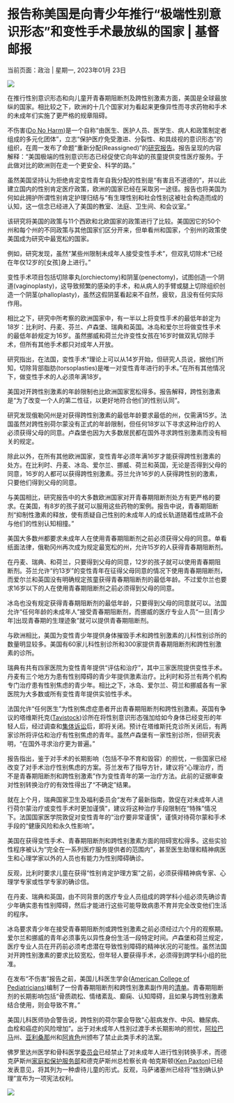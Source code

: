 # 报告称美国是向青少年推行“极端性别意识形态”和变性手术最放纵的国家 | 基督邮报

当前页面：政治 | 星期一, 2023年01月 23日

![](https://cdn-chinese.christianpost.com/files/cache/image/1/57/15713_w_935_622.jpg)

在推行性别意识形态和向儿童开青春期阻断剂及跨性别激素方面，美国是全球最放纵的国家。相比较之下，欧洲的十几个国家对为看起来更像异性而寻求药物和手术的未成年们实施了更严格的规章阻碍。

不伤害([Do No Harm](https://donoharmmedicine.org/about/))是一个自称“由医生、医护人员、医学生、病人和政策制定者组成的多元化团体”，立志“保护医疗免受激进、分裂性、和具歧视的意识形态”的组织，在周一发布了命题“重新分配(Reassigned)”的[研究报告](https://donoharmmedicine.org/research/2023/reassigned/)。报告呈现的内容解释：“美国极端的性别意识形态已经促使它向年幼的孩童提供变性医疗服务。于此做对比的欧洲则在走一个更安全、科学的路。”

虽然美国坚持认为拒绝肯定变性青年自我分配的性别是“有害且不道德的”，并以此建立国内的性别肯定医疗政策，欧洲的国家已经在采取另一途径。报告也将美国为何如此拥护所谓性别肯定护理归结与“有生理性别和社会性别这被社会构造而成的认知，这一信念已经进入了美国的教室、法庭、卫生间、和会议室。”

该研究将美国的政策与11个西欧和北欧国家的政策进行了比较。美国因它的50个州和每个州的不同政策与其他国家们区分开来，但单看州和国家，个别州的政策使美国成为研究中最宽松的国家。

例如，研究发现，虽然“某些州限制未成年人接受变性手术”，但双乳切除术“已经在年仅12岁的\[女孩\]身上进行。”

变性手术项目包括切除睾丸(orchiectomy)和阴茎(penectomy)，试图创造一个阴道(vaginoplasty)，这导致频繁的感染的手术，和从病人的手臂或腿上切除组织创造一个阴茎(phalloplasty)，虽然这假阴茎看起来不自然，疲软，且没有任何实际作用。

相比之下，研究中所考察的欧洲国家中，有一半以上将变性手术的最低年龄定为18岁：比利时、丹麦、芬兰、卢森堡、瑞典和英国。冰岛和爱尔兰将做变性手术的最低年龄规定为16岁。虽然挪威和荷兰允许变性女孩在16岁时做双乳切除手术，但所有其他手术都只对成年人开放。

研究指出，在法国，变性手术“理论上可以从14岁开始，但研究人员说，据他们所知，切除背部脂肪(torsoplasties)是唯一对变性青年进行的手术。”在所有其他情况下，做变性手术的人必须年满18岁。

美国对开跨性别激素的年龄限制也比欧洲国家宽松得多。报告解释，跨性别激素是“为了改变一个人的第二性征，以更好地符合他们的性别认同”。

研究发现俄勒冈州是对获得跨性别激素的最低年龄要求最低的州，仅需满15岁。法国虽然对跨性别荷尔蒙没有正式的年龄限制，但任何18岁以下寻求这种治疗的人必须获得父母的同意。卢森堡也因为大多数居民都在国外寻求跨性别激素而没有相关的规定。

除此以外，在所有其他欧洲国家，变性青年必须年满16岁才能获得跨性别激素的处方。在比利时、丹麦、冰岛、爱尔兰、挪威、荷兰和英国，无论是否得到父母的同意，16岁的人都可以获得跨性别激素。芬兰允许16岁的人获得跨性别的激素，只要他们得到父母的同意。

与美国相比，研究报告中的大多数欧洲国家对开青春期阻断剂处方有更严格的要求。在美国，有8岁的孩子就可以服用这些药物的案例。报告中说，青春期阻断剂“抑制性激素的释放，使有质疑自己性别的未成年人的成长轨道随着性成熟不会与他们的性别认知相撞。”

美国大多数州都要求未成年人在使用青春期阻断剂之前必须获得父母的同意。单看纸面法律，俄勒冈州再次成为规定最宽松的州，允许15岁的人获得青春期阻断剂。

在丹麦、瑞典、和荷兰，只要得到父母的同意，12岁的孩子就可以使用青春期阻断剂。芬兰允许“约13岁”的变性青年在征得父母同意的情况下使用青春期阻断剂，而爱尔兰和英国没有明确规定孩童获得青春期阻断剂的最低年龄。不过爱尔兰也要求16岁以下的人在使用青春期阻断剂之前必须得到父母的同意。

冰岛也没有规定获得青春期阻断剂的最低年龄，只要得到父母的同意就可以。法国允许“任何年龄的未成年人”接受青春期阻断剂，而挪威的医疗专业人员“一旦\[青少年\]出现青春期的生理迹象”就可以提供青春期阻断剂。

与欧洲相比，美国为变性青少年提供身体摧毁手术和跨性别激素的儿科性别诊所的数量明显较多。美国有60家儿科性别诊所和300家提供青春期阻断剂和跨性别激素的诊所。

瑞典有共有四家医院为变性青年提供“评估和治疗”，其中三家医院提供变性手术。丹麦有三个地方为患有性别障碍的青少年提供激素治疗。比利时和芬兰有两个机构专门治疗患有性别焦虑的青少年。相比之下，冰岛、爱尔兰、荷兰和挪威各有一家医院为大多数或所有变性青年提供实验性手术。

法国允许“任何医生”为性别焦虑症患者开出青春期阻断剂和跨性别激素。英国有争议的塔维斯托克([Tavistock](https://www.christianpost.com/news/uk-nhs-to-shutter-tavistock-gender-clinic-after-formal-review.html))诊所在将性别意识形态强加给如今身体已经变形的年轻人后，经过调查和[集体诉讼](https://www.christianpost.com/news/uk-tavistock-gender-clinic-to-face-massive-class-action-lawsuit.html)后，即将关闭。预计在塔维斯托克诊所关闭后，有两家诊所将评估和治疗有性别焦虑的青年。虽然卢森堡有一家性别诊所，但研究表明，“在国外寻求治疗更为普遍。”

报告指出，鉴于对手术的长期影响（包括不孕不育和毁容）的担忧，一些国家已经改变了对手术治疗性别焦虑的方案。芬兰发布了指导方针，建议将“心理治疗，而不是青春期阻断剂和跨性别激素”作为变性青年的第一治疗方法。此前的证据审查对性别转换治疗的有效性得出了“不确定”结果。

就在上个月，瑞典国家卫生及福利委员会“发布了最新指南，敦促在对未成年人进行荷尔蒙治疗或变性手术时更加谨慎”，建议将这种治疗手段限制在“特殊”情况下。法国国家医学院敦促对变性青年的“治疗要非常谨慎”，谨慎对待荷尔蒙和手术手段的“健康风险和永久性影响”。

美国在获得变性手术、青春期阻断剂和跨性别激素方面的阻碍宽松得多。这些实验性程序被认为“完全在一系列医疗服务提供者的范围内”，甚至医生助理和精神病医生和心理学家以外的人员也有能力为性别障碍确诊。

反观，比利时要求儿童在获得“性别肯定护理方案”之前，必须获得精神病专家、心理学专家或性学专家的确诊信。

在丹麦、瑞典和英国，由不同背景的医疗专业人员组成的跨学科小组必须先确诊青少年确实患有性别障碍，然后才能进行这些可能导致病患不育并完全改变他们生活的程序。

冰岛要求青少年在接受青春期阻断剂或跨性别激素之前必须经过六个月的观察期。爱尔兰和挪威的青年必须事先以异性身份生活一段特定时间。卢森堡和荷兰规定，医疗专业人员在开药前必须考虑潜在导致性别障碍的精神状况的可能性。虽然法国对开跨性别激素的要求比较宽松，但年轻人要获得手术，必须得到跨学科小组的批准。

在发布“不伤害”报告之前，美国儿科医生学会([American College of Pediatricians](https://acpeds.org/about))编制了一份青春期阻断剂和跨性别激素副作用的[清单](https://acpeds.org/transgender-interventions-harm-children)。青春期阻断剂的长期影响包括“骨质疏松、情绪紊乱、癫痫、认知障碍，且如果与跨性别激素结合使用，则会导致不育。”

美国儿科医师协会警告说，跨性别的荷尔蒙会导致“心脏病发作、中风、糖尿病、血栓和癌症的风险增加”。出于对未成年人性别过渡手术长期影响的担忧，[阿拉巴马](https://www.christianpost.com/news/alabama-gov-kay-ivey-signs-bill-banning-genital-mutilation-of-kids.html)州、[亚利桑那](https://www.christianpost.com/news/arizona-bans-gender-reassignment-surgeries-for-minors.html)州和[阿肯色](https://www.christianpost.com/news/arkansas-lawmakers-override-veto-of-bill-banning-child-sex-changes.html)州颁布了禁止此类手术的法案。

佛罗里达州医学和骨科医学[委员会](https://www.christianpost.com/news/florida-medical-boards-ban-gender-transition-surgeries-on-minors.html)已经禁止了对未成年人进行性别转换手术，而德克萨斯州[家庭和保护服务部](https://www.christianpost.com/news/texas-declares-trans-surgeries-for-minors-child-abuse.html)和德克萨斯州总检察长肯·帕克斯顿([Ken Paxton](https://www.christianpost.com/news/texas-ag-says-puberty-blockers-for-trans-kids-child-abuse.html))已经发表意见，将其列为一种虐待儿童的形式。反观，马萨诸塞州已经将“性别确认护理”宣布为一项宪法权利。

![](https://chinese.christianpost.com/pixelp27282r3449a6.gif?rd=63469748)